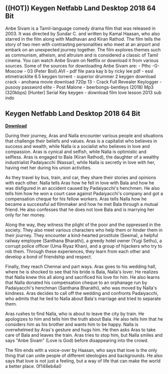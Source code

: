 ## ((HOT)) Keygen Netfabb Land Desktop 2018 64 Bit

  
Anbe Sivam is a Tamil-language comedy drama film that was released in 2003. It was directed by Sundar C. and written by Kamal Haasan, who also starred in the film along with Madhavan and Kiran Rathod. The film tells the story of two men with contrasting personalities who meet at an airport and embark on an unexpected journey together. The film explores themes such as communism, atheism, and altruism and is considered a classic of Tamil cinema. You can watch Anbe Sivam on Netflix or download it from various sources.  Some of the sources for downloading Anbe Sivam are:  - Pthc -G- Moscow - 03 (Peter Boil).AVI - pdf file para kay b by ricky lee pdf - essl etimetracklite 6.5 keygen torrent - superior drummer 2 keygen download crack - anohana movie download 720p 13 - Crack Full Revealer Keylogger - pusooy password elite - Post Malone - beerbongs-bentleys (2018) Mp3 (320kbps) [Hunter] Serial Key keygen - download film love lesson 2013 sub indo
 
## Keygen Netfabb Land Desktop 2018 64 Bit


[**Download**](https://www.google.com/url?q=https%3A%2F%2Fbltlly.com%2F2tL3Er&sa=D&sntz=1&usg=AOvVaw1AKVIbhHcG1m0dtcAG45yO)

  
During their journey, Aras and Nalla encounter various people and situations that challenge their beliefs and values. Aras is a capitalist who believes in success and wealth, while Nalla is a socialist who believes in love and compassion. Aras is cynical and selfish, while Nalla is optimistic and selfless. Aras is engaged to Bala (Kiran Rathod), the daughter of a wealthy industrialist Padaiyacchi (Nassar), while Nalla is secretly in love with her, having met her during his union activities.
  
As they travel by bus, train, and car, they share their stories and opinions with each other. Nalla tells Aras how he fell in love with Bala and how he was disfigured in an accident caused by Padaiyacchi's henchmen. He also tells him how he won a court case against Padaiyacchi's company and got a compensation cheque for his fellow workers. Aras tells Nalla how he became a successful ad filmmaker and how he met Bala through a mutual friend. He also confesses that he does not love Bala and is marrying her only for her money.
  
Along the way, they witness the plight of the poor and the oppressed in the society. They also meet various characters who help them or hinder them in their journey. They encounter a kind-hearted prostitute (Seema), a helpful railway employee (Santhana Bharathi), a greedy hotel owner (Yugi Sethu), a corrupt police officer (Uma Riyaz Khan), and a group of hijackers who try to rob them. Through these experiences, they learn from each other and develop a bond of friendship and respect.
  
Finally, they reach Chennai and part ways. Aras goes to his wedding hall, where he is shocked to see that his bride is Bala, Nalla's lover. He realizes that Nalla knew this all along and sacrificed his love for him. He also learns that Nalla donated his compensation cheque to an orphanage run by Padaiyacchi's henchman (Santhana Bharathi), who was moved by Nalla's kindness. Aras decides to call off the wedding and confronts Padaiyacchi, who admits that he lied to Nalla about Bala's marriage and tried to separate them.
  
Aras rushes to find Nalla, who is about to leave the city by train. He apologizes to him and tells him the truth about Bala. He also tells him that he considers him as his brother and wants him to be happy. Nalla is overwhelmed by Aras's gesture and hugs him. He then asks Aras to take care of Bala and leaves the train. Aras tries to stop him, but Nalla smiles and says "Anbe Sivam" (Love is God) before disappearing into the crowd.
  
The film ends with a voice-over by Haasan, who says that love is the only thing that can unite people of different ideologies and backgrounds. He also says that love is not just a feeling, but a way of life that can make the world a better place.
 0f148eb4a0
